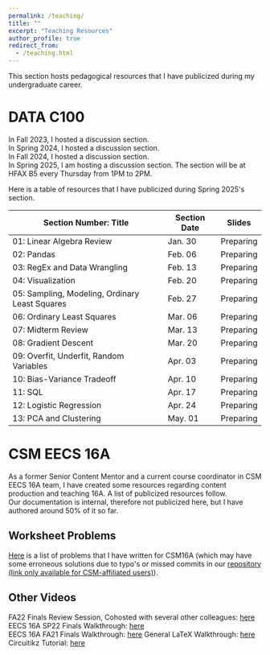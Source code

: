 ```yaml
---
permalink: /teaching/
title: ""
excerpt: "Teaching Resources"
author_profile: true
redirect_from: 
  - /teaching.html
---
```

This section hosts pedagogical resources that I have publicized during my undergraduate career.

DATA C100
======
In Fall 2023, I hosted a discussion section.\
In Spring 2024, I hosted a discussion section.\
In Fall 2024, I hosted a discussion section.\
In Spring 2025, I am hosting a discussion section. The section will be at HFAX B5 every Thursday from 1PM to 2PM.

Here is a table of resources that I have publicized during Spring 2025's section.

| Section Number: Title                          | Section Date | Slides                                                                                                       |
|------------------------------------------------|--------------|--------------------------------------------------------------------------------------------------------------|
| 01: Linear Algebra Review                      | Jan. 30        | Preparing |
| 02: Pandas                                     | Feb. 06        | Preparing |
| 03: RegEx and Data Wrangling                   | Feb. 13        | Preparing |
| 04: Visualization                              | Feb. 20        | Preparing |
| 05: Sampling, Modeling, Ordinary Least Squares | Feb. 27        | Preparing |
| 06: Ordinary Least Squares                     | Mar. 06        | Preparing |
| 07: Midterm Review                             | Mar. 13        | Preparing |
| 08: Gradient Descent                           | Mar. 20        | Preparing |
| 09: Overfit, Underfit, Random Variables        | Apr. 03        | Preparing |
| 10: Bias-Variance Tradeoff                     | Apr. 10        | Preparing |
| 11: SQL                                        | Apr. 17        | Preparing |
| 12: Logistic Regression                        | Apr. 24        | Preparing |
| 13: PCA and Clustering                         | May. 01        | Preparing |


CSM EECS 16A
======
As a former Senior Content Mentor and a current course coordinator in CSM EECS 16A team, I have created some resources
regarding content production and teaching 16A. A list of publicized resources follow.\
Our documentation is internal, therefore not publicized here, but I have authored around 50% of it so far.

## Worksheet Problems
[Here](https://drive.google.com/file/d/1-aqYUEP21PiCLoAGVdQzNmIJRM7AsG87/view?usp=sharing) is a list of problems that I have written for CSM16A (which may have some erroneous solutions due to typo's or missed commits in our [repository (link only available for CSM-affiliated users)](https://github.com/csmberkeley/csm-16a-v2)).

## Other Videos
FA22 Finals Review Session, Cohosted with several other colleagues: [here](https://www.youtube.com/watch?v=fTJHXGv5iUM)
EECS 16A SP22 Finals Walkthrough: [here](https://www.youtube.com/watch?v=EKBL9izmfgg&list=PL2Zt5-p8lNzSk01oL5AtRa4nzovw06sQG&pp=iAQB)\
EECS 16A FA21 Finals Walkthrough: [here](https://www.youtube.com/watch?v=0Vbe1sPvLPU&list=PL2Zt5-p8lNzTiFKXYYYSaj2t7mbFRWJka&pp=iAQB)
General LaTeX Walkthrough: [here](https://www.youtube.com/watch?v=CD9vNUgN33Q&list=PL2Zt5-p8lNzQ0ccnHPR-0PfjxCIk9tUHr&pp=iAQB)\
Circuitikz Tutorial: [here](https://www.youtube.com/watch?v=1tY3SBO3Gr4)
